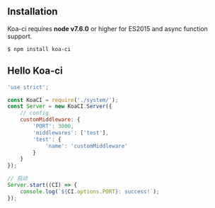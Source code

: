 ## Installation

Koa-ci requires __node v7.6.0__ or higher for ES2015 and async function support.

```
$ npm install koa-ci
```

## Hello Koa-ci

```js
'use strict';

const KoaCI = require('./system/');
const Server = new KoaCI.Server({
    // config
    customMiddleware: {
        'PORT': 3000,
        'middlewares': ['test'],
        'test': {
            'name': 'customMiddleware'
        }
    }
});

// 启动
Server.start((CI) => {
    console.log(`${CI.options.PORT}: success!`);
});
```